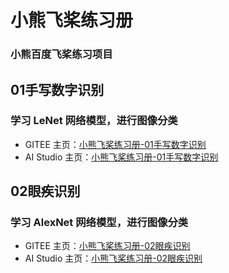 # 小熊飞桨练习册

### **小熊百度飞桨练习项目**

## 01手写数字识别

### 学习 **LeNet 网络模型**，进行图像分类

- GITEE 主页：[小熊飞桨练习册-01手写数字识别](https://gitee.com/cnhemiya/paddle-workbook/tree/master/01%E6%89%8B%E5%86%99%E6%95%B0%E5%AD%97%E8%AF%86%E5%88%AB)
- AI Studio 主页：[小熊飞桨练习册-01手写数字识别](https://aistudio.baidu.com/aistudio/projectdetail/3796241)

## 02眼疾识别

### 学习 **AlexNet 网络模型**，进行图像分类

- GITEE 主页：[小熊飞桨练习册-02眼疾识别](https://gitee.com/cnhemiya/paddle-workbook/tree/master/02%E7%9C%BC%E7%96%BE%E8%AF%86%E5%88%AB)
- AI Studio 主页：[小熊飞桨练习册-02眼疾识别](https://aistudio.baidu.com/aistudio/projectdetail/3830855)
